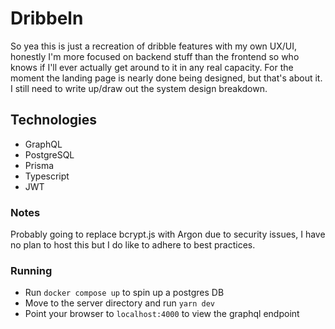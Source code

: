 # Dribbeln

So yea this is just a recreation of dribble features with my own UX/UI, honestly I'm more focused on backend stuff than the frontend so who knows if I'll ever actually get around to it in any real capacity. For the moment the landing page is nearly done being designed, but that's about it. I still need to write up/draw out the system design breakdown.

## Technologies
* GraphQL
* PostgreSQL
* Prisma
* Typescript
* JWT

### Notes
Probably going to replace bcrypt.js with Argon due to security issues, I have no plan to host this but I do like to adhere to best practices.

### Running
* Run `docker compose up` to spin up a postgres DB
* Move to the server directory and run `yarn dev`
* Point your browser to `localhost:4000` to view the graphql endpoint
